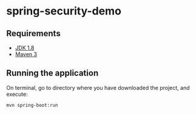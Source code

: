 # spring-security-demo

## Requirements

- [JDK 1.8](http://www.oracle.com/technetwork/java/javase/downloads/jdk8-downloads-2133151.html)
- [Maven 3](https://maven.apache.org)

## Running the application

On terminal, go to directory where you have downloaded the project, and execute:

```shell
mvn spring-boot:run
```
